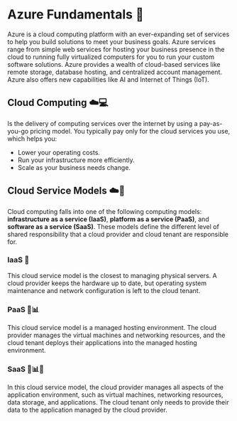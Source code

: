 # Azure Fundamentals :blue_book:
Azure is a cloud computing platform with an ever-expanding set of services to help you build solutions to meet your business goals. Azure services range from simple web services for hosting your business presence in the cloud to running fully virtualized computers for you to run your custom software solutions. Azure provides a wealth of cloud-based services like remote storage, database hosting, and centralized account management. Azure also offers new capabilities like AI and Internet of Things (IoT).

## Cloud Computing :cloud::computer:
Is the delivery of computing services over the internet by using a pay-as-you-go pricing model. You typically pay only for the cloud services you use, which helps you:

- Lower your operating costs.
- Run your infrastructure more efficiently.
- Scale as your business needs change.
  
## Cloud Service Models :cloud::fork_and_knife:
Cloud computing falls into one of the following computing models: **infrastructure as a service (IaaS)**, **platform as a service (PaaS)**, and **software as a service (SaaS)**. These models define the different level of shared responsibility that a cloud provider and cloud tenant are responsible for.

### IaaS :office:
This cloud service model is the closest to managing physical servers. A cloud provider keeps the hardware up to date, but operating system maintenance and network configuration is left to the cloud tenant.

### PaaS :office::bar_chart:
This cloud service model is a managed hosting environment. The cloud provider manages the virtual machines and networking resources, and the cloud tenant deploys their applications into the managed hosting environment.

### SaaS :office::bar_chart::iphone:
In this cloud service model, the cloud provider manages all aspects of the application environment, such as virtual machines, networking resources, data storage, and applications. The cloud tenant only needs to provide their data to the application managed by the cloud provider.
